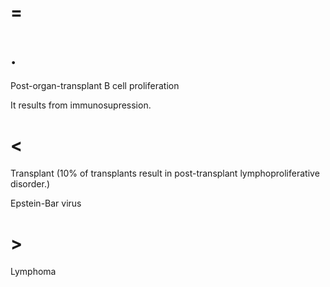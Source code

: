 # =

# .

Post-organ-transplant B cell proliferation

It results from immunosupression.

# <

Transplant (10% of transplants result in post-transplant lymphoproliferative disorder.)

Epstein-Bar virus

# >

Lymphoma
